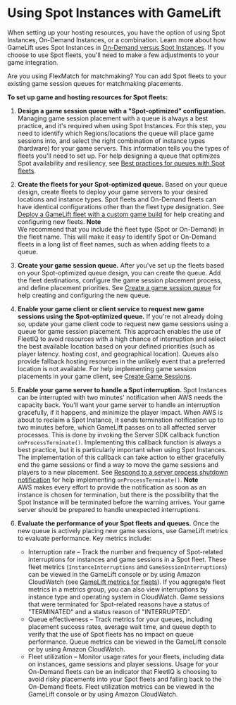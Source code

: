 # Using Spot Instances with GameLift<a name="spot-tasks"></a>

When setting up your hosting resources, you have the option of using Spot Instances, On\-Demand Instances, or a combination\. Learn more about how GameLift uses Spot Instances in [On\-Demand versus Spot Instances](gamelift-ec2-instances.md#gamelift-ec2-instances-spot)\. If you choose to use Spot fleets, you'll need to make a few adjustments to your game integration\.

Are you using FlexMatch for matchmaking? You can add Spot fleets to your existing game session queues for matchmaking placements\.

**To set up game and hosting resources for Spot fleets:**

1. **Design a game session queue with a "Spot\-optimized" configuration\.** Managing game session placement with a queue is always a best practice, and it's required when using Spot Instances\. For this step, you need to identify which Regions/locations the queue will place game sessions into, and select the right combination of instance types \(hardware\) for your game servers\. This information tells you the types of fleets you'll need to set up\. For help designing a queue that optimizes Spot availability and resiliency, see [Best practices for queues with Spot fleets](queues-best-practices.md#queues-design-spot)\.

1. **Create the fleets for your Spot\-optimized queue\.** Based on your queue design, create fleets to deploy your game servers to your desired locations and instance types\. Spot fleets and On\-Demand fleets can have identical configurations other than the fleet type designation\. See [Deploy a GameLift fleet with a custom game build](fleets-creating.md) for help creating and configuring new fleets\.
**Note**  
We recommend that you include the fleet type \(Spot or On\-Demand\) in the fleet name\. This will make it easy to identify Spot or On\-Demand fleets in a long list of fleet names, such as when adding fleets to a queue\. 

1. **Create your game session queue\.** After you've set up the fleets based on your Spot\-optimized queue design, you can create the queue\. Add the fleet destinations, configure the game session placement process, and define placement priorities\. See [Create a game session queue](queues-creating.md) for help creating and configuring the new queue\.

1. **Enable your game client or client service to request new game sessions using the Spot\-optimized queue\.** If you're not already doing so, update your game client code to request new game sessions using a queue for game session placement\. This approach enables the use of FleetIQ to avoid resources with a high chance of interruption and select the best available location based on your defined priorities \(such as player latency\. hosting cost, and geographical location\)\. Queues also provide fallback hosting resources in the unlikely event that a preferred location is not available\. For help implementing game session placements in your game client, see [Create Game Sessions](gamelift-sdk-client-api.md#gamelift-sdk-client-api-create)\.

1. **Enable your game server to handle a Spot interruption\.** Spot Instances can be interrupted with two minutes' notification when AWS needs the capacity back\. You'll want your game server to handle an interruption gracefully, if it happens, and minimize the player impact\. When AWS is about to reclaim a Spot Instance, it sends termination notification up to two minutes before, which GameLift passes on to all affected server processes\. This is done by invoking the Server SDK callback function `onProcessTerminate()`\. Implementing this callback function is always a best practice, but it is particularly important when using Spot Instances\. The implementation of this callback can take action to either gracefully end the game sessions or find a way to move the game sessions and players to a new placement\. See [Respond to a server process shutdown notification](gamelift-sdk-server-api.md#gamelift-sdk-server-terminate) for help implementing `onProcessTerminate()`\.
**Note**  
AWS makes every effort to provide the notification as soon as an instance is chosen for termination, but there is the possibility that the Spot Instance will be terminated before the warning arrives\. Your game server should be prepared to handle unexpected interruptions\.

1. **Evaluate the performance of your Spot fleets and queues\.** Once the new queue is actively placing new game sessions, use GameLift metrics to evaluate performance\. Key metrics include:
   + Interruption rate – Track the number and frequency of Spot\-related interruptions for instances and game sessions in a Spot fleet\. These fleet metrics \(`InstanceInterruptions` and `GameSessionInterruptions`\) can be viewed in the GameLift console or by using Amazon CloudWatch \(see [GameLift metrics for fleets](monitoring-cloudwatch.md#gamelift-metrics-fleet)\)\. If you aggregate fleet metrics in a metrics group, you can also view interruptions by instance type and operating system in CloudWatch\. Game sessions that were terminated for Spot\-related reasons have a status of "TERMINATED" and a status reason of "INTERRUPTED"\.
   + Queue effectiveness – Track metrics for your queues, including placement success rates, average wait time, and queue depth to verify that the use of Spot fleets has no impact on queue performance\. Queue metrics can be viewed in the GameLift console or by using Amazon CloudWatch\.
   + Fleet utilization – Monitor usage rates for your fleets, including data on instances, game sessions and player sessions\. Usage for your On\-Demand fleets can be an indicator that FleetIQ is choosing to avoid risky placements into your Spot fleets and falling back to the On\-Demand fleets\. Fleet utilization metrics can be viewed in the GameLift console or by using Amazon CloudWatch\. 